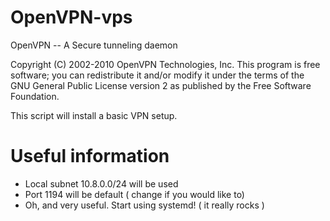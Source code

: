 # OpenVPN-vps
OpenVPN -- A Secure tunneling daemon

Copyright (C) 2002-2010 OpenVPN Technologies, Inc. This program is free software;
you can redistribute it and/or modify
it under the terms of the GNU General Public License version 2
as published by the Free Software Foundation.

This script will install a basic VPN setup.

# Useful information
* Local subnet 10.8.0.0/24 will be used
* Port 1194 will be default ( change if you would like to)
* Oh, and very useful. Start using systemd! ( it really rocks )
